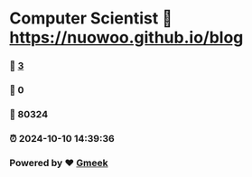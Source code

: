 # Computer Scientist :link: https://nuowoo.github.io/blog 
### :page_facing_up: [3](https://nuowoo.github.io/blog/tag.html) 
### :speech_balloon: 0 
### :hibiscus: 80324 
### :alarm_clock: 2024-10-10 14:39:36 
### Powered by :heart: [Gmeek](https://github.com/Meekdai/Gmeek)
